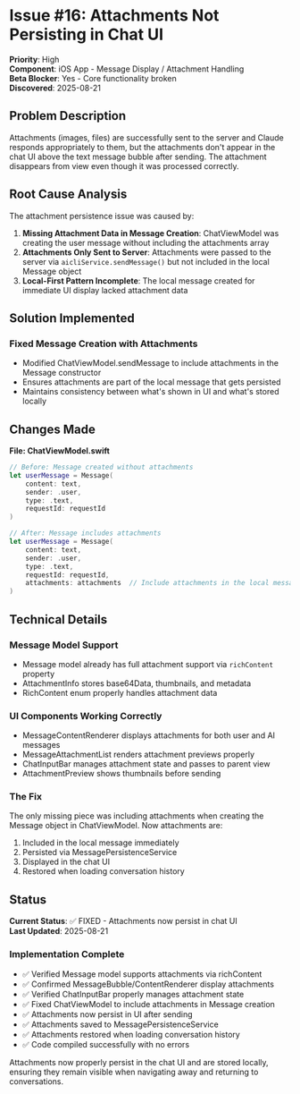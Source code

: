 # Issue #16: Attachments Not Persisting in Chat UI

**Priority**: High  
**Component**: iOS App - Message Display / Attachment Handling  
**Beta Blocker**: Yes - Core functionality broken  
**Discovered**: 2025-08-21

## Problem Description

Attachments (images, files) are successfully sent to the server and Claude responds appropriately to them, but the attachments don't appear in the chat UI above the text message bubble after sending. The attachment disappears from view even though it was processed correctly.

## Root Cause Analysis

The attachment persistence issue was caused by:

1. **Missing Attachment Data in Message Creation**: ChatViewModel was creating the user message without including the attachments array
2. **Attachments Only Sent to Server**: Attachments were passed to the server via `aicliService.sendMessage()` but not included in the local Message object
3. **Local-First Pattern Incomplete**: The local message created for immediate UI display lacked attachment data

## Solution Implemented

### Fixed Message Creation with Attachments
- Modified ChatViewModel.sendMessage to include attachments in the Message constructor
- Ensures attachments are part of the local message that gets persisted
- Maintains consistency between what's shown in UI and what's stored locally

## Changes Made

**File: ChatViewModel.swift**
```swift
// Before: Message created without attachments
let userMessage = Message(
    content: text,
    sender: .user,
    type: .text,
    requestId: requestId
)

// After: Message includes attachments
let userMessage = Message(
    content: text,
    sender: .user,
    type: .text,
    requestId: requestId,
    attachments: attachments  // Include attachments in the local message
)
```

## Technical Details

### Message Model Support
- Message model already has full attachment support via `richContent` property
- AttachmentInfo stores base64Data, thumbnails, and metadata
- RichContent enum properly handles attachment data

### UI Components Working Correctly
- MessageContentRenderer displays attachments for both user and AI messages
- MessageAttachmentList renders attachment previews properly
- ChatInputBar manages attachment state and passes to parent view
- AttachmentPreview shows thumbnails before sending

### The Fix
The only missing piece was including attachments when creating the Message object in ChatViewModel. Now attachments are:
1. Included in the local message immediately
2. Persisted via MessagePersistenceService
3. Displayed in the chat UI
4. Restored when loading conversation history

## Status

**Current Status**: ✅ FIXED - Attachments now persist in chat UI  
**Last Updated**: 2025-08-21

### Implementation Complete

- ✅ Verified Message model supports attachments via richContent
- ✅ Confirmed MessageBubble/ContentRenderer display attachments
- ✅ Verified ChatInputBar properly manages attachment state
- ✅ Fixed ChatViewModel to include attachments in Message creation
- ✅ Attachments now persist in UI after sending
- ✅ Attachments saved to MessagePersistenceService
- ✅ Attachments restored when loading conversation history
- ✅ Code compiled successfully with no errors

Attachments now properly persist in the chat UI and are stored locally, ensuring they remain visible when navigating away and returning to conversations.